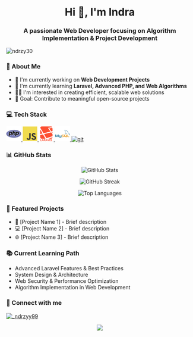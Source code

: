 <h1 align="center">Hi 👋, I'm Indra</h1>
<h3 align="center">A passionate Web Developer focusing on Algorithm Implementation & Project Development</h3>

<p align="left"> <img src="https://komarev.com/ghpvc/?username=ndrzy30&label=Profile%20views&color=0e75b6&style=flat" alt="ndrzy30" /> </p>

<!-- About Me Section -->
### 🚀 About Me
- 🔭 I'm currently working on **Web Development Projects**
- 🌱 I'm currently learning **Laravel, Advanced PHP, and Web Algorithms**
- 👨‍💻 I'm interested in creating efficient, scalable web solutions
- 🎯 Goal: Contribute to meaningful open-source projects

<!-- Tech Stack Section -->
### 💻 Tech Stack
<p align="left">
  <!-- Languages -->
  <a href="https://www.php.net" target="_blank"> 
    <img src="https://raw.githubusercontent.com/devicons/devicon/master/icons/php/php-original.svg" alt="php" width="40" height="40"/>
  </a>
  <a href="https://developer.mozilla.org/en-US/docs/Web/JavaScript" target="_blank"> 
    <img src="https://raw.githubusercontent.com/devicons/devicon/master/icons/javascript/javascript-original.svg" alt="javascript" width="40" height="40"/>
  </a>
  
  <!-- Frameworks & Tools -->
  <a href="https://laravel.com/" target="_blank"> 
    <img src="https://raw.githubusercontent.com/devicons/devicon/master/icons/laravel/laravel-plain-wordmark.svg" alt="laravel" width="40" height="40"/>
  </a>
  <a href="https://www.mysql.com/" target="_blank"> 
    <img src="https://raw.githubusercontent.com/devicons/devicon/master/icons/mysql/mysql-original-wordmark.svg" alt="mysql" width="40" height="40"/>
  </a>
  <a href="https://git-scm.com/" target="_blank"> 
    <img src="https://www.vectorlogo.zone/logos/git-scm/git-scm-icon.svg" alt="git" width="40" height="40"/>
  </a>
</p>

<!-- GitHub Stats Section -->
### 📊 GitHub Stats
<p align="center">
  <img src="https://github-readme-stats.vercel.app/api?username=ndrzy30&show_icons=true&theme=radical" alt="GitHub Stats" />
</p>

<p align="center">
  <img src="https://github-readme-streak-stats.herokuapp.com/?user=ndrzy30&theme=radical" alt="GitHub Streak" />
</p>

<!-- Most Used Languages -->
<p align="center">
  <img src="https://github-readme-stats.vercel.app/api/top-langs/?username=ndrzy30&layout=compact&theme=radical" alt="Top Languages" />
</p>

<!-- Current Projects Section -->
### 🌟 Featured Projects
- 🚀 [Project Name 1] - Brief description
- 💻 [Project Name 2] - Brief description
- 🌐 [Project Name 3] - Brief description

<!-- Learning Journey -->
### 📚 Current Learning Path
- Advanced Laravel Features & Best Practices
- System Design & Architecture
- Web Security & Performance Optimization
- Algorithm Implementation in Web Development

<!-- Connect Section -->
### 🤝 Connect with me
<p align="left">
<a href="https://instagram.com/_ndrzyy99" target="blank"><img align="center" src="https://raw.githubusercontent.com/rahuldkjain/github-profile-readme-generator/master/src/images/icons/Social/instagram.svg" alt="_ndrzyy99" height="30" width="40" /></a>
</p>

<!-- Footer -->
<p align="center">
  <img src="https://capsule-render.vercel.app/api?type=waving&color=gradient&height=100&section=footer"/>
</p>
